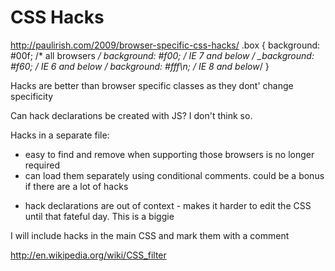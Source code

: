 # CSS Hacks
http://paulirish.com/2009/browser-specific-css-hacks/
.box {
   background: #00f; /* all browsers */
   *background: #f00; /* IE 7 and below */
   _background: #f60; /* IE 6 and below */
   background: #fff\n; /* IE 8 and below*/
}

Hacks are better than browser specific classes as they dont' change specificity

Can hack declarations be created with JS? I don't think so.


Hacks in a separate file:
+ easy to find and remove when supporting those browsers is no longer required
+ can load them separately using conditional comments. could be a bonus if there are a lot of hacks
- hack declarations are out of context - makes it harder to edit the CSS until that fateful day. This is a biggie

I will include hacks in the main CSS and mark them with a comment


http://en.wikipedia.org/wiki/CSS_filter
